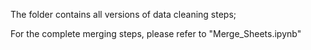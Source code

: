 The folder contains all versions of data cleaning steps;

For the complete merging steps, please refer to "Merge_Sheets.ipynb"
